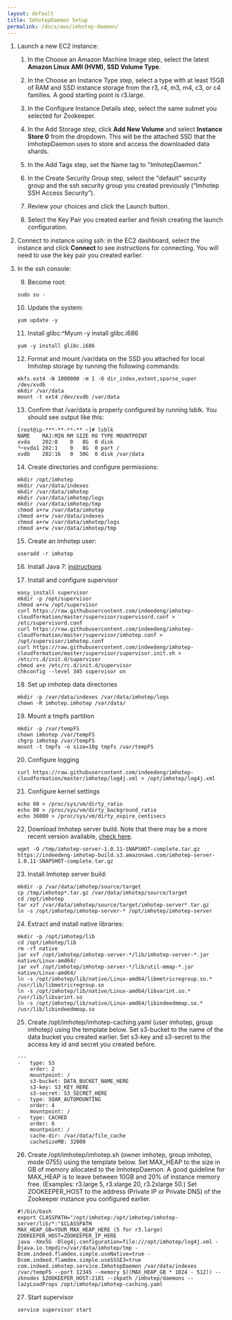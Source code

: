 ```yaml
---
layout: default
title: ImhotepDaemon Setup
permalink: /docs/aws/imhotep-daemon/
---
```




1. Launch a new EC2 instance:

    1. In the Choose an Amazon Machine Image step, select the latest **Amazon Linux AMI (HVM), SSD Volume Type**.

    2. In the Choose an Instance Type step, select a type with at least 15GB of RAM and SSD instance storage from the r3, r4, m3, m4, c3, or c4 families. A good starting point is r3.large.

    3. In the Configure Instance Details step, select the same subnet you selected for Zookeeper.

    4. In the Add Storage step, click **Add New Volume** and select **Instance Store 0** from the dropdown. This will be the attached SSD that the ImhotepDaemon uses to store and access the downloaded data shards.

    5. In the Add Tags step, set the Name tag to "ImhotepDaemon."

    6. In the Create Security Group step, select the "default" security group and the ssh security group you created previously (“Imhotep SSH Access Security”).

    7. Review your choices and click the Launch button.

    8. Select the Key Pair you created earlier and finish creating the launch configuration.

2. Connect to instance using ssh: in the EC2 dashboard, select the instance and click **Connect** to see instructions for connecting. You will need to use the key pair you created earlier.


3. In the ssh console:

    9. Become root:
    ```
    sudo su -
    ```

    10. Update the system:
    ```
    yum update -y
    ```

    11. Install glibc:^Myum -y install glibc.i686
    ```
    yum -y install glibc.i686
    ```

    12. Format and mount /var/data on the SSD you attached for local Imhotep storage by running the following commands:
    ```
    mkfs.ext4 -N 1000000 -m 1 -O dir_index,extent,sparse_super /dev/xvdb
    mkdir /var/data
    mount -t ext4 /dev/xvdb /var/data
    ```

    13. Confirm that /var/data is properly configured by running lsblk. You should see output like this:
    ```
    [root@ip-***-**-**-** ~]# lsblk
    NAME    MAJ:MIN RM SIZE RO TYPE MOUNTPOINT
    xvda    202:0    0   8G  0 disk
    └─xvda1 202:1    0   8G  0 part /
    xvdb    202:16   0  30G  0 disk /var/data
    ```

    14. Create directories and configure permissions:
    ```
    mkdir /opt/imhotep
    mkdir /var/data/indexes
    mkdir /var/data/imhotep
    mkdir /var/data/imhotep/logs
    mkdir /var/data/imhotep/tmp
    chmod a+rw /var/data/imhotep
    chmod a+rw /var/data/indexes
    chmod a+rw /var/data/imhotep/logs
    chmod a+rw /var/data/imhotep/tmp
    ```

    15. Create an imhotep user:
    ```
    useradd -r imhotep
    ```

    16. Install Java 7: [instructions](install-java/)

    17. Install and configure supervisor
    ```
    easy_install supervisor
    mkdir -p /opt/supervisor
    chmod a+rw /opt/supervisor
    curl https://raw.githubusercontent.com/indeedeng/imhotep-cloudformation/master/supervisor/supervisord.conf > /etc/supervisord.conf
    curl https://raw.githubusercontent.com/indeedeng/imhotep-cloudformation/master/supervisor/imhotep.conf > /opt/supervisor/imhotep.conf
    curl https://raw.githubusercontent.com/indeedeng/imhotep-cloudformation/master/supervisor/supervisor.init.sh > /etc/rc.d/init.d/supervisor
    chmod a+x /etc/rc.d/init.d/supervisor
    chkconfig --level 345 supervisor on
    ```

    18. Set up imhotep data directories
    ```
    mkdir -p /var/data/indexes /var/data/imhotep/logs
    chown -R imhotep.imhotep /var/data/
    ```

    19. Mount a tmpfs partition
    ```
    mkdir -p /var/tempFS
    chown imhotep /var/tempFS
    chgrp imhotep /var/tempFS
    mount -t tmpfs -o size=10g tmpfs /var/tempFS
    ```

    20. Configure logging
    ```
    curl https://raw.githubusercontent.com/indeedeng/imhotep-cloudformation/master/imhotep/log4j.xml > /opt/imhotep/log4j.xml
    ```

    21. Configure kernel settings
    ```
    echo 80 > /proc/sys/vm/dirty_ratio
    echo 80 > /proc/sys/vm/dirty_background_ratio
    echo 36000 > /proc/sys/vm/dirty_expire_centisecs
    ```

    22. Download Imhotep server build. Note that there may be a more recent version available, [check here](https://indeedeng-imhotep-build.s3.amazonaws.com/).
    ```
    wget -O /tmp/imhotep-server-1.0.11-SNAPSHOT-complete.tar.gz https://indeedeng-imhotep-build.s3.amazonaws.com/imhotep-server-1.0.11-SNAPSHOT-complete.tar.gz
    ```

    23. Install Imhotep server build:
    ```
    mkdir -p /var/data/imhotep/source/target
    cp /tmp/imhotep*.tar.gz /var/data/imhotep/source/target
    cd /opt/imhotep
    tar xzf /var/data/imhotep/source/target/imhotep-server*.tar.gz 
    ln -s /opt/imhotep/imhotep-server-* /opt/imhotep/imhotep-server
    ```

    24. Extract and install native libraries:
    ```
    mkdir -p /opt/imhotep/lib
    cd /opt/imhotep/lib
    rm -rf native
    jar xvf /opt/imhotep/imhotep-server-*/lib/imhotep-server-*.jar native/Linux-amd64/
    jar xvf /opt/imhotep/imhotep-server-*/lib/util-mmap-*.jar native/Linux-amd64/
    ln -s /opt/imhotep/lib/native/Linux-amd64/libmetricregroup.so.* /usr/lib/libmetricregroup.so
    ln -s /opt/imhotep/lib/native/Linux-amd64/libvarint.so.* /usr/lib/libvarint.so
    ln -s /opt/imhotep/lib/native/Linux-amd64/libindeedmmap.so.* /usr/lib/libindeedmmap.so
    ```

    25. Create /opt/imhotep/imhotep-caching.yaml (user imhotep, group imhotep) using the template below. Set s3-bucket to the name of the data bucket you created earlier. Set s3-key and s3-secret to the access key id and secret you created before.
    ```
	---
	-   type: S3
	    order: 2
	    mountpoint: /
	    s3-bucket: DATA_BUCKET_NAME_HERE
	    s3-key: S3_KEY_HERE
	    s3-secret: S3_SECRET_HERE
	-   type: SQAR_AUTOMOUNTING
	    order: 4
	    mountpoint: /
	-   type: CACHED
	    order: 6
	    mountpoint: /
	    cache-dir: /var/data/file_cache
	    cacheSizeMB: 32000
    ```

    26. Create /opt/imhotep/imhotep.sh (owner imhotep, group imhotep, mode 0755) using the template below. Set MAX_HEAP to the size in GB of memory allocated to the ImhotepDaemon. A good guideline for MAX_HEAP is to leave between 10GB and 20% of instance memory free. (Examples: r3.large 5, r3.xlarge 20, r3.2xlarge 50.) Set ZOOKEEPER_HOST to the address (Private IP or Private DNS) of the Zookeeper instance you configured earlier.
    ```
	#!/bin/bash
	export CLASSPATH="/opt/imhotep:/opt/imhotep/imhotep-server/lib/*:"$CLASSPATH
	MAX_HEAP_GB=YOUR_MAX_HEAP_HERE (5 for r3.large)
	ZOOKEEPER_HOST=ZOOKEEPER_IP_HERE
	java -Xmx5G -Dlog4j.configuration=file:///opt/imhotep/log4j.xml -Djava.io.tmpdir=/var/data/imhotep/tmp -Dcom.indeed.flamdex.simple.useNative=true -Dcom.indeed.flamdex.simple.useSSSE3=true com.indeed.imhotep.service.ImhotepDaemon /var/data/indexes /var/tempFS --port 12345 --memory $((MAX_HEAP_GB * 1024 - 512)) --zknodes $ZOOKEEPER_HOST:2181 --zkpath /imhotep/daemons --lazyLoadProps /opt/imhotep/imhotep-caching.yaml
    ```

    27. Start supervisor
    ```
    service supervisor start
    ```
